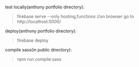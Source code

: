 test locally(anthony portfolio directory):
>firebase serve --only hosting,functions
//on browser go to http://localhost:5000/

deploy(anthony portfolio directory):
>firebase deploy

compile sass(in public directory):
>npm run compile:sass